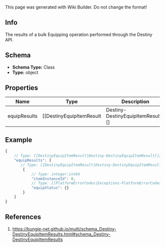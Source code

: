 <span class="wiki-builder">This page was generated with Wiki Builder. Do not change the format!</span>

## Info
The results of a bulk Equipping operation performed through the Destiny API.

## Schema
* **Schema Type:** Class
* **Type:** object

## Properties
Name | Type | Description
---- | ---- | -----------
equipResults | [[DestinyEquipItemResult|Destiny-DestinyEquipItemResult]][] | 

## Example
```javascript
{
    // Type: [[DestinyEquipItemResult|Destiny-DestinyEquipItemResult]][]
    "equipResults": [
       // Type: [[DestinyEquipItemResult|Destiny-DestinyEquipItemResult]]
        {
            // Type: integer:int64
            "itemInstanceId": 0,
            // Type: [[PlatformErrorCodes|Exceptions-PlatformErrorCodes]]:Enum
            "equipStatus": {}
        }
    ]
}

```

## References
1. https://bungie-net.github.io/multi/schema_Destiny-DestinyEquipItemResults.html#schema_Destiny-DestinyEquipItemResults
